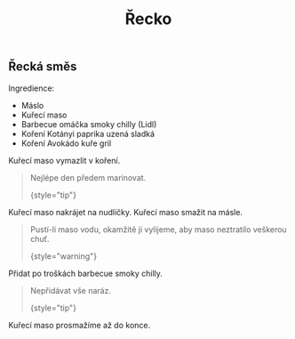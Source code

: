 ﻿---
title: Řecko
---
## Řecká směs

Ingredience:

- Máslo
- Kuřecí maso
- Barbecue omáčka smoky chilly (Lidl)
- Koření Kotányi paprika uzená sladká
- Koření Avokádo kuře gril

<procedure title="Postup" collapsible="true">
   <step>Kuřecí maso vymazlit v koření.

   > Nejlépe den předem marinovat.
   >
   > {style="tip"}
   </step>
   <step>Kuřecí maso nakrájet na nudličky.</step>
   <step>Kuřecí maso smažit na másle.

   > Pustí-li maso vodu, okamžitě ji vylijeme, aby maso neztratilo veškerou chuť.
   >
   > {style="warning"}
   </step>
   <step>Přidat po troškách barbecue smoky chilly.

   > Nepřidávat vše naráz.
   >
   > {style="tip"}
   </step>
   <step>Kuřecí maso prosmažíme až do konce.</step>
</procedure>